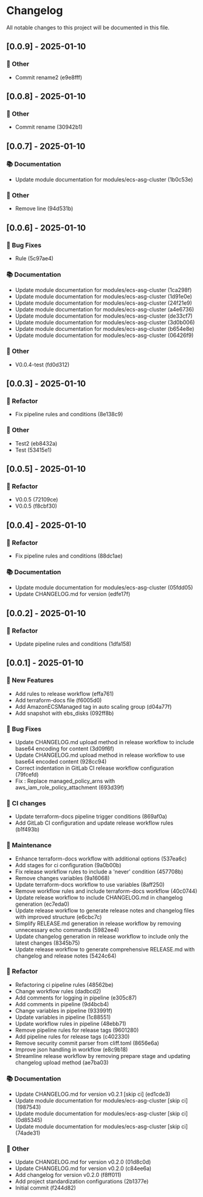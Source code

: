 # Changelog

All notable changes to this project will be documented in this file.

## [0.0.9] - 2025-01-10

### 💼 Other

- Commit rename2 (e9e8fff)
## [0.0.8] - 2025-01-10

### 💼 Other

- Commit rename (30942b1)
## [0.0.7] - 2025-01-10

### 📚 Documentation

- Update module documentation for modules/ecs-asg-cluster (1b0c53e)

### 💼 Other

- Remove line (94d531b)
## [0.0.6] - 2025-01-10

### 🐛 Bug Fixes

- Rule (5c97ae4)

### 📚 Documentation

- Update module documentation for modules/ecs-asg-cluster (1ca298f)
- Update module documentation for modules/ecs-asg-cluster (1d91e0e)
- Update module documentation for modules/ecs-asg-cluster (24f21e9)
- Update module documentation for modules/ecs-asg-cluster (a4e6736)
- Update module documentation for modules/ecs-asg-cluster (de33cf7)
- Update module documentation for modules/ecs-asg-cluster (3d0b006)
- Update module documentation for modules/ecs-asg-cluster (b654e8e)
- Update module documentation for modules/ecs-asg-cluster (06426f9)

### 💼 Other

- V0.0.4-test (fd0d312)
## [0.0.3] - 2025-01-10

### 🚜 Refactor

- Fix pipeline rules and conditions (8e138c9)

### 💼 Other

- Test2 (eb8432a)
- Test (53415e1)
## [0.0.5] - 2025-01-10

### 🚜 Refactor

- V0.0.5 (72109ce)
- V0.0.5 (f8cbf30)
## [0.0.4] - 2025-01-10

### 🚜 Refactor

- Fix pipeline rules and conditions (88dc1ae)

### 📚 Documentation

- Update module documentation for modules/ecs-asg-cluster (05fdd05)
- Update CHANGELOG.md for version (edfe17f)
## [0.0.2] - 2025-01-10

### 🚜 Refactor

- Update pipeline rules and conditions (1dfa158)
## [0.0.1] - 2025-01-10

### 🚀 New Features

- Add rules to release workflow (effa761)
- Add terraform-docs file (f6005d0)
- Add AmazonECSManaged tag in auto scaling group (d04a77f)
- Add snapshot with ebs_disks (092ff8b)

### 🐛 Bug Fixes

- Update CHANGELOG.md upload method in release workflow to include base64 encoding for content (3d09f6f)
- Update CHANGELOG.md upload method in release workflow to use base64 encoded content (928cc94)
- Correct indentation in GitLab CI release workflow configuration (79fcefd)
- Fix : Replace managed_policy_arns with aws_iam_role_policy_attachment (693d39f)

### 🔧 CI changes

- Update terraform-docs pipeline trigger conditions (869af0a)
- Add GitLab CI configuration and update release workflow rules (b1f493b)

### 🧰 Maintenance

- Enhance terraform-docs workflow with additional options (537ea6c)
- Add stages for ci configuration (9a0b00b)
- Fix release workflow rules to include a 'never' condition (457708b)
- Remove changes variables (9a16068)
- Update terraform-docs workflow to use variables (8aff250)
- Remove workflow rules and include terraform-docs workflow (40c0744)
- Update release workflow to include CHANGELOG.md in changelog generation (ec7eda0)
- Update release workflow to generate release notes and changelog files with improved structure (e6cbc7c)
- Simplify RELEASE.md generation in release workflow by removing unnecessary echo commands (5982ee4)
- Update changelog generation in release workflow to include only the latest changes (8345b75)
- Update release workflow to generate comprehensive RELEASE.md with changelog and release notes (5424c64)

### 🚜 Refactor

- Refactoring ci pipeline rules (48562be)
- Change workflow rules (dadbcd2)
- Add comments for logging in pipeline (e305c87)
- Add comments in pipeline (9d4bcb4)
- Change variables in pipeline (933991f)
- Update variables in pipeline (1c88551)
- Update workflow rules in pipeline (48ebb71)
- Remove pipeline rules for release tags (9601280)
- Add pipeline rules for release tags (c402330)
- Remove security commit parser from cliff.toml (8656e6a)
- Improve json handling in workflow (e8c9b18)
- Streamline release workflow by removing prepare stage and updating changelog upload method (ae7ba03)

### 📚 Documentation

- Update CHANGELOG.md for version v0.2.1 [skip ci] (ed1cde3)
- Update module documentation for modules/ecs-asg-cluster [skip ci] (1987543)
- Update module documentation for modules/ecs-asg-cluster [skip ci] (0d85345)
- Update module documentation for modules/ecs-asg-cluster [skip ci] (74ade31)

### 💼 Other

- Update CHANGELOG.md for version v0.2.0 (01d8c0d)
- Update CHANGELOG.md for version v0.2.0 (c84ee6a)
- Add changelog for version v0.2.0 (f8ff011)
- Add project standardization configurations (2b1377e)
- Initial commit (f244d82)
<!-- generated by git-cliff -->

